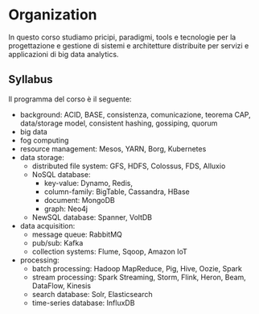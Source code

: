 # Organization
In questo corso studiamo pricipi, paradigmi, tools e tecnologie per la progettazione e gestione di sistemi e architetture distribuite per servizi e applicazioni di big data analytics.


## Syllabus
Il programma del corso è il seguente:
* background: ACID, BASE, consistenza, comunicazione, teorema CAP, data/storage model, consistent hashing, gossiping, quorum
* big data
* fog computing
* resource management: Mesos, YARN, Borg, Kubernetes
* data storage:
  * distributed file system: GFS, HDFS, Colossus, FDS, Alluxio
  * NoSQL database:
    * key-value: Dynamo, Redis,
    * column-family: BigTable, Cassandra, HBase
    * document: MongoDB
    * graph: Neo4j
  * NewSQL database: Spanner, VoltDB
* data acquisition:
  * message queue: RabbitMQ
  * pub/sub: Kafka
  * collection systems: Flume, Sqoop, Amazon IoT
* processing:
  * batch processing: Hadoop MapReduce, Pig, Hive, Oozie, Spark
  * stream processing: Spark Streaming, Storm, Flink, Heron, Beam, DataFlow, Kinesis
  * search database: Solr, Elasticsearch
  * time-series database: InfluxDB
